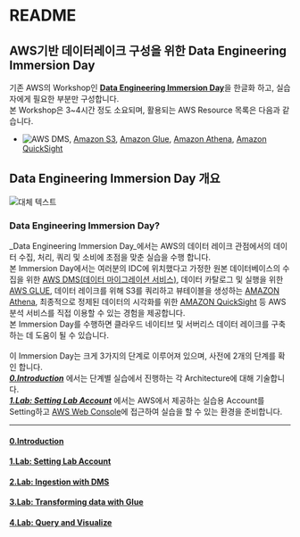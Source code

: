# README

## AWS기반 데이터레이크 구성을 위한 Data Engineering Immersion Day

기존 AWS의 Workshop인 [**Data Engineering Immersion Day**](https://catalog.us-east-1.prod.workshops.aws/workshops/976050cc-0606-4b23-b49f-ca7b8ac4b153/en-US/)을 한글화 하고, 실습자에게 필요한 부분만 구성합니다.\
본 Workshop은 3\~4시간 정도 소요되며, 활용되는 AWS Resource 목록은 다음과 같습니다.

* ![AWS DMS](https://aws.amazon.com/ko/dms/), [Amazon S3](https://aws.amazon.com/ko/s3/), [Amazon Glue](https://aws.amazon.com/ko/glue/), [Amazon Athena](https://aws.amazon.com/ko/athena/), [Amazon QuickSight](https://aws.amazon.com/ko/quicksight/)

## Data Engineering Immersion Day 개요

![대체 텍스트](images/intro.png)

### Data Engineering Immersion Day?

_Data Engineering Immersion Day_에서는 AWS의 데이터 레이크 관점에서의 데이터 수집, 처리, 쿼리 및 소비에 초점을 맞춘 실습을 수행 합니다.\
본 Immersion Day에서는 여러분의 IDC에 위치했다고 가정한 원본 데이터베이스의 수집을 위한 [AWS DMS(데이터 마이그레이션 서비스)](https://docs.aws.amazon.com/ko\_kr/dms/latest/userguide/Welcome.html), 데이터 카탈로그 및 실행을 위한 [AWS GLUE](https://docs.aws.amazon.com/ko\_kr/glue/latest/dg/what-is-glue.html), 데이터 레이크를 위해 S3를 쿼리하고 뷰테이블을 생성하는 [AMAZON Athena](https://docs.aws.amazon.com/ko\_kr/athena/latest/ug/what-is.html), 최종적으로 정제된 데이터의 시각화를 위한 [AMAZON QuickSight](https://aws.amazon.com/ko/quicksight/) 등 AWS 분석 서비스를 직접 이용할 수 있는 경험을 제공합니다.\
본 Immersion Day를 수행하면 클라우드 네이티브 및 서버리스 데이터 레이크를 구축하는 데 도움이 될 수 있습니다.\
\
이 Immersion Day는 크게 3가지의 단계로 이루어져 있으며, 사전에 2개의 단계를 확인 합니다.\
[_**0.Introduction**_](detail/introduction.md) 에서는 단계별 실습에서 진행하는 각 Architecture에 대해 기술합니다.\
[_**1.Lab: Setting Lab Account**_](detail/1.lab-settinglabaccount.md) 에서는 AWS에서 제공하는 실습용 Account를 Setting하고 [AWS Web Console](https://signin.aws.amazon.com/signin?redirect\_uri=https%3A%2F%2Fconsole.aws.amazon.com%2Fconsole%2Fhome%3FhashArgs%3D%2523%26isauthcode%3Dtrue%26state%3DhashArgsFromTB\_us-west-2\_fb2cdefd242e800d\&client\_id=arn%3Aaws%3Asignin%3A%3A%3Aconsole%2Fcanvas\&forceMobileApp=0\&code\_challenge=\_L\_92-86xjANu4YyDZwXJj--tPwQK81v471vY05aM08\&code\_challenge\_method=SHA-256)에 접근하여 실습을 할 수 있는 환경을 준비합니다.

***

#### [0.Introduction](detail/introduction.md)

#### [1.Lab: Setting Lab Account](detail/1.lab-settinglabaccount.md)

#### [2.Lab: Ingestion with DMS](detail/2.labingestionwithdms/)

#### [3.Lab: Transforming data with Glue](detail/3.labtransformingdatawithglue/)

#### [4.Lab: Query and Visualize](detail/4.lab-querynvisualize/)
